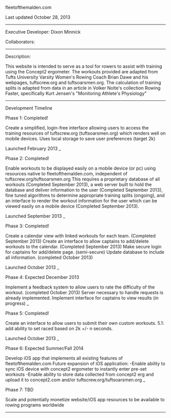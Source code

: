 fleetofthemalden.com

Last updated October 28, 2013
__________________________

Executive Developer:
Dixon Minnick

Collaborators:

___________________________

Description:

This website is intended to serve as a tool for rowers to assist with training using the
Concept2 ergometer. The workouts provided are adapted from Tufts University Varsity
Women's Rowing Coach Brian Dawe and his webpages, tuftscrew.org and tuftsoarsmen.org.
The calculation of training splits  is adapted from data in an article in Volker Nolte's 
collection Rowing Faster, specifically Kurt Jensen's "Monitoring Athlete's Physiology"

____________________________

Development Timeline


Phase 1: Completed!

Create a simplified, login-free interface allowing users to access the training resources of
tuftscrew.org (tuftsoarsmen.org) which renders well on mobile devices.
Uses local storage to save user preferences (target 2k)

Launched February 2013
_

Phase 2: Completed!

Enable workouts to be displayed easily on a mobile device (or pc) using resources native to
fleetofthemalden.com, independent of tuftscrew.org/tuftsoarsmen.org
This requires a proprietary database of all workouts (Completed September 2013), a web
server built to hold the database and deliver information to the user (Completed September
2013), fine tuned algorithms to determine appropriate training splits (ongoing), and
an interface to render the workout information for the user which can be viewed easily on
a mobile device (Completed September 2013).

Launched September 2013
_

Phase 3: Completed!

Create a calendar view with linked workouts for each team. (Completed September 2013)
Create an interface to allow captains to add/delete workouts to the calendar. (Completed September 2013)
Make secure login for captains for add/delete page. (semi-secure)
Update database to include all information. (completed October 2013)

Launched October 2013
_

Phase 4: Expected December 2013

Implement a feedback system to allow users to rate the difficulty of the workout. (completed October 2013)
Server necessary to handle requests is already implemented.
Implement interface for captains to view results (in progress)
_

Phase 5: Completed!

Create an interface to allow users to submit their own custom workouts.
5.1: add ability to set raced based on 2k +/- n seconds.

Launched October 2013
_

Phase 6: Expected Summer/Fall 2014

Develop iOS app that implements all existing features of fleetofthemalden.com
Future expansion of iOS application:
-Enable ability to sync iOS device with concept2 ergometer to instantly enter pre-set workouts
-Enable ability to store data collected from concept2 erg and upload it to 
	concept2.com and/or tuftscrew.org/tuftsoarsmen.org
_

Phase 7: TBD

Scale and potentially monetize website/iOS app resources to be available to rowing programs worldwide

_________________________________________


